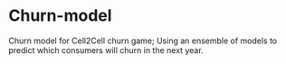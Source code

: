 # Churn-model
Churn model for Cell2Cell churn game; Using an ensemble of models to predict which consumers will churn in the next year.
